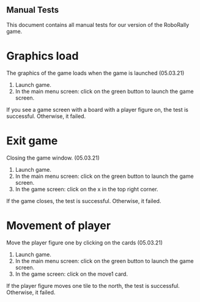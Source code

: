 ## Manual Tests
This document contains all manual tests for our version of the RoboRally game.

# Graphics load
The graphics of the game loads when the game is launched (05.03.21)
1. Launch game.
2. In the main menu screen: click on the green button to launch the game screen.

If you see a game screen with a board with a player figure on, the test is successful. Otherwise, it failed.

# Exit game
Closing the game window. (05.03.21)
1. Launch game.
2. In the main menu screen: click on the green button to launch the game screen.
3. In the game screen: click on the x in the top right corner. 

If the game closes, the test is successful. Otherwise, it failed.

# Movement of player
Move the player figure one by clicking on the cards (05.03.21)
1. Launch game.
2. In the main menu screen: click on the green button to launch the game screen.
3. In the game screen: click on the move1 card.

If the player figure moves one tile to the north, the test is successful. Otherwise, it failed.
